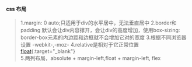 #### css 布局
> 1.margin: 0 auto;只适用于div的水平居中，无法垂直居中
> 2.border和padding 默认会让div内容撑开，会让div的高度增加，使用box-sizing: border-box元素的内边距和边框就不会增加它对的宽度
> 3.根据不同浏览器设置 -webkit-,-moz-
> 4.relative是相对于它正常位置
> [float](http://zh.learnlayout.com/clearfix.html){:target="_blank"}  
> 5.两列布局，absolute + margin-left,float + margin-left, flex